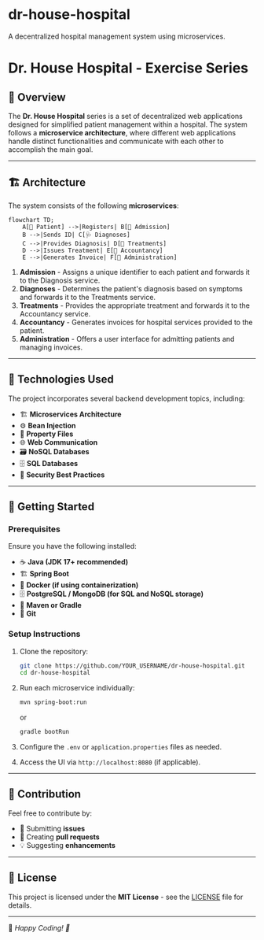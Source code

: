 # dr-house-hospital
A decentralized hospital management system using microservices.
# Dr. House Hospital - Exercise Series

## 🌟 Overview
The **Dr. House Hospital** series is a set of decentralized web applications designed for simplified patient management within a hospital. The system follows a **microservice architecture**, where different web applications handle distinct functionalities and communicate with each other to accomplish the main goal.

---

## 🏗 Architecture
The system consists of the following **microservices**:

```mermaid
flowchart TD;
    A[👤 Patient] -->|Registers| B[📌 Admission]
    B -->|Sends ID| C[🩺 Diagnoses]
    C -->|Provides Diagnosis| D[💊 Treatments]
    D -->|Issues Treatment| E[📑 Accountancy]
    E -->|Generates Invoice| F[🏥 Administration]
```

1. **Admission** - Assigns a unique identifier to each patient and forwards it to the Diagnosis service.
2. **Diagnoses** - Determines the patient's diagnosis based on symptoms and forwards it to the Treatments service.
3. **Treatments** - Provides the appropriate treatment and forwards it to the Accountancy service.
4. **Accountancy** - Generates invoices for hospital services provided to the patient.
5. **Administration** - Offers a user interface for admitting patients and managing invoices.

---

## 🎨 Technologies Used
The project incorporates several backend development topics, including:

- 🏗 **Microservices Architecture**
- ⚙️ **Bean Injection**
- 📂 **Property Files**
- 🌐 **Web Communication**
- 🗃 **NoSQL Databases**
- 🗄 **SQL Databases**
- 🔐 **Security Best Practices**

---

## 🚀 Getting Started
### Prerequisites
Ensure you have the following installed:
- ☕ **Java (JDK 17+ recommended)**
- 🏗 **Spring Boot**
- 🐳 **Docker (if using containerization)**
- 🗄 **PostgreSQL / MongoDB (for SQL and NoSQL storage)**
- 🔧 **Maven or Gradle**
- 🔗 **Git**

### Setup Instructions
1. Clone the repository:
   ```sh
   git clone https://github.com/YOUR_USERNAME/dr-house-hospital.git
   cd dr-house-hospital
   ```

2. Run each microservice individually:
   ```sh
   mvn spring-boot:run
   ```
   or
   ```sh
   gradle bootRun
   ```

3. Configure the `.env` or `application.properties` files as needed.

4. Access the UI via `http://localhost:8080` (if applicable).

---

## 🤝 Contribution
Feel free to contribute by:
- 📌 Submitting **issues**
- 🔄 Creating **pull requests**
- 💡 Suggesting **enhancements**

---

## 📜 License
This project is licensed under the **MIT License** - see the [LICENSE](LICENSE) file for details.

---

🎉 *Happy Coding! 🚀*
